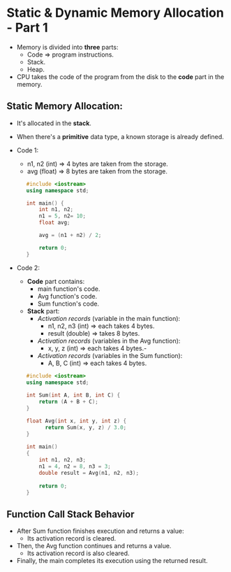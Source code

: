 # Static & Dynamic Memory Allocation - Part 1

- Memory is divided into **three** parts:
  - Code => program instructions.
  - Stack.
  - Heap.
- CPU takes the code of the program from the disk to the **code** part in the memory.

## Static Memory Allocation:
- It's allocated in the **stack**.
- When there's a **primitive** data type, a known storage is already defined.
- Code 1:
  - n1, n2 (int) ⇒ 4 bytes are taken from the storage.
  - avg (float) ⇒ 8 bytes are taken from the storage.
  ```c++
     #include <iostream>
     using namespace std;
  
     int main() {
         int n1, n2;
         n1 = 5, n2= 10;
         float avg;
  
         avg = (n1 + n2) / 2;
  
         return 0;
     }
  ```
- Code 2:
  - **Code** part contains:
    - main function's code.
    - Avg function's code.
    - Sum function's code.
  - **Stack** part:
    - _Activation records_ (variable in the main function):
      - n1, n2, n3 (int) ⇒ each takes 4 bytes.
      - result (double) ⇒ takes 8 bytes.
    - _Activation records_ (variables in the Avg function):
      - x, y, z (int) ⇒ each takes 4 bytes.- 
    - _Activation records_ (variables in the Sum function):
      - A, B, C (int) ⇒ each takes 4 bytes.

  ```c++
     #include <iostream>
     using namespace std;
    
     int Sum(int A, int B, int C) {
         return (A + B + C);
     }
  
     float Avg(int x, int y, int z) {
           return Sum(x, y, z) / 3.0;
     }
    
     int main() 
     {
         int n1, n2, n3;
         n1 = 4, n2 = 8, n3 = 3;
         double result = Avg(n1, n2, n3);
    
         return 0;
     }
  ```
  
## Function Call Stack Behavior 
- After Sum function finishes execution and returns a value:
  - Its activation record is cleared.
- Then, the Avg function continues and returns a value.
  - Its activation record is also cleared.
- Finally, the main completes its execution using the returned result.
